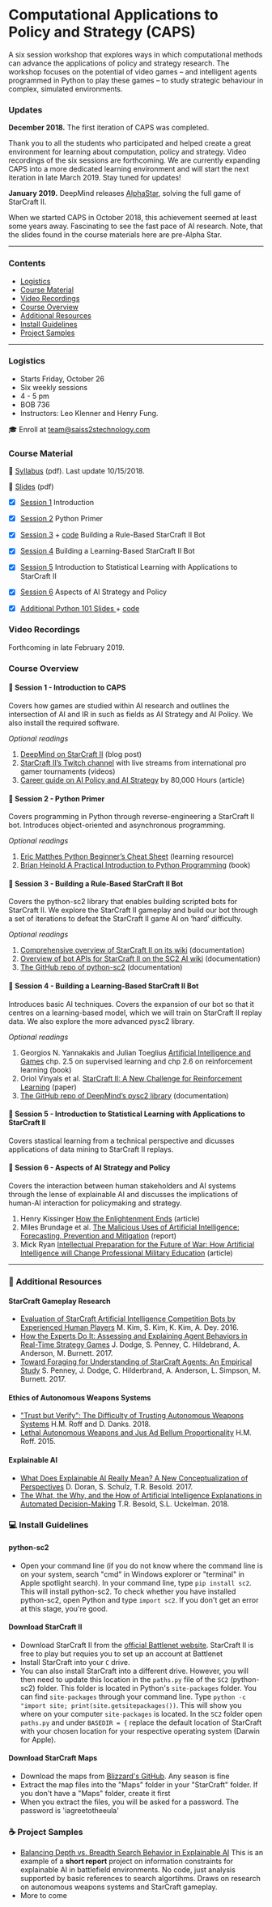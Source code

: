 # Computational Applications to Policy and Strategy (CAPS) 
A six session workshop that explores ways in which computational methods can advance the applications of policy and strategy research. The workshop focuses on the potential of video games – and intelligent agents programmed in Python to play these games – to study strategic behaviour in complex, simulated environments.

### Updates
**December 2018.** The first iteration of CAPS was completed.

Thank you to all the students who participated and helped create a great environment for learning about computation, policy and strategy. Video recordings of the six sessions are forthcoming.
We are currently expanding CAPS into a more dedicated learning environment and will start the next iteration in late March 2019. Stay tuned for updates!

**January 2019.** DeepMind releases [AlphaStar](https://deepmind.com/blog/alphastar-mastering-real-time-strategy-game-starcraft-ii/), solving the full game of StarCraft II.

When we started CAPS in October 2018, this achievement seemed at least some years away. Fascinating to see the fast pace of AI research. Note, that the slides found in the course materials here are pre-Alpha Star. 


***

### Contents
* [Logistics](https://github.com/SAIS-S2S-Technology/Roadmap/blob/master/CAPS/CAPS_course_website.md#logistics)
* [Course Material](https://github.com/SAIS-S2S-Technology/Roadmap/blob/master/CAPS/CAPS_course_website.md#course-material)
* [Video Recordings](https://github.com/SAIS-S2S-Technology/Roadmap/blob/master/CAPS/CAPS_course_website.md#video-recordings)
* [Course Overview](https://github.com/SAIS-S2S-Technology/Roadmap/blob/master/CAPS/CAPS_course_website.md#course-overview)
* [Additional Resources](https://github.com/SAIS-S2S-Technology/Roadmap/blob/master/CAPS/CAPS_course_website.md#satellite-additional-resources)
* [Install Guidelines](https://github.com/SAIS-S2S-Technology/Roadmap/blob/master/CAPS/CAPS_course_website.md#computer-install-guidelines)
* [Project Samples](https://github.com/SAIS-S2S-Technology/Roadmap/blob/master/CAPS/CAPS_course_website.md#coffee-project-samples)

***

### Logistics

* Starts Friday, October 26
* Six weekly sessions 
* 4 - 5 pm 
* BOB 736
* Instructors: Leo Klenner and Henry Fung. 

:mortar_board: Enroll at team@saiss2stechnology.com

### Course Material

:page_with_curl: [Syllabus](https://github.com/SAIS-S2S-Technology/Roadmap/blob/master/CAPS/CAPS%20syllabus_10-15-18.pdf) (pdf). Last update 10/15/2018.

:file_folder: [Slides](https://github.com/SAIS-S2S-Technology/Roadmap/tree/master/CAPS/Slides) (pdf)
- [x] [Session 1](https://github.com/SAIS-S2S-Technology/Roadmap/blob/master/CAPS/Slides/CAPS%2001%20Introduction%2009-17.pdf) Introduction
- [x] [Session 2](https://github.com/SAIS-S2S-Technology/Roadmap/blob/master/CAPS/Slides/CAPS%2002%20Python%20Primer_reverse4.pdf) Python Primer
- [x] [Session 3](https://github.com/SAIS-S2S-Technology/Roadmap/blob/master/CAPS/Slides/CAPS%2003%20Building%20a%20Rule-Based%20StarCraft%20II%20Bot.pdf) + [code](https://github.com/SAIS-S2S-Technology/Roadmap/blob/master/CAPS/CapsBot.py) Building a Rule-Based StarCraft II Bot
- [x] [Session 4](https://github.com/SAIS-S2S-Technology/Roadmap/blob/master/CAPS/Slides/CAPS%2004%20Building%20a%20Learning-Based%20StarCraft%20II%20Bot02.pdf) Building a Learning-Based StarCraft II Bot
- [x] [Session 5](https://github.com/SAIS-S2S-Technology/Roadmap/blob/master/CAPS/Slides/CAPS%20Session%205%20-%20Intro%20to%20Statistical%20Learning%20and%20Applications%20to%20SC2.pdf) Introduction to Statistical Learning with Applications to StarCraft II
- [x] [Session 6](https://github.com/SAIS-S2S-Technology/Roadmap/blob/master/CAPS/Slides/CAPS%2006%20Aspects%20of%20AI%20Policy%2C%20Strategy%20and%20Safety.pdf) Aspects of AI Strategy and Policy

- [x] [Additional Python 101 Slides ](https://github.com/SAIS-S2S-Technology/Roadmap/blob/master/CAPS/Slides/CAPS%2002%20Python%20Primer_10-15.pdf) + [code](https://github.com/SAIS-S2S-Technology/Roadmap/blob/master/CAPS/primer.py)

### Video Recordings

Forthcoming in late February 2019. 

### Course Overview

#### :blue_book: Session 1 - Introduction to CAPS
Covers how games are studied within AI research and outlines the intersection of AI and IR in such as fields as AI Strategy and AI Policy. We also install the required software.

*Optional readings*

1. [DeepMind on StarCraft II](https://deepmind.com/blog/deepmind-and-blizzard-open-starcraft-ii-ai-research-environment/) (blog post)
2. [StarCraft II’s Twitch channel](https://www.twitch.tv/starcraft) with live streams from international pro gamer tournaments (videos)
3. [Career guide on AI Policy and AI Strategy](https://80000hours.org/articles/ai-policy-guide/) by 80,000 Hours (article) 

#### :blue_book: Session 2 - Python Primer
Covers programming in Python through reverse-engineering a StarCraft II bot. Introduces object-oriented and asynchronous programming.

*Optional readings*

1. [Eric Matthes Python Beginner’s Cheat Sheet](https://github.com/ehmatthes/pcc/releases/download/v1.0.0/beginners_python_cheat_sheet_pcc.pdf) (learning resource) 
2. [Brian Heinold A Practical Introduction to Python Programming](https://www.brianheinold.net/python/A_Practical_Introduction_to_Python_Programming_Heinold.pdf) (book) 

#### :blue_book: Session 3 - Building a Rule-Based StarCraft II Bot
Covers the python-sc2 library that enables building scripted bots for StarCraft II. We explore the StarCraft II gameplay and build our bot through a set of iterations to defeat the StarCraft II game AI on ‘hard’ difficulty.

*Optional readings*

1. [Comprehensive overview of StarCraft II on its wiki](https://liquipedia.net/starcraft2/StarCraft) (documentation) 
2. [Overview of bot APIs for StarCraft II on the SC2 AI wiki](http://wiki.sc2ai.net/Main_Page) (documentation) 
3. [The GitHub repo of python-sc2](https://github.com/Dentosal/python-sc2) (documentation) 

#### :blue_book: Session 4 - Building a Learning-Based StarCraft II Bot
Introduces basic AI techniques. Covers the expansion of our bot so that it centres on a learning-based model, which we will train on StarCraft II replay data. We also explore the more advanced pysc2 library.

*Optional readings*

1. Georgios N. Yannakakis and Julian Toeglius [Artificial Intelligence and Games](http://gameaibook.org/book.pdf) chp. 2.5 on supervised learning and chp 2.6 on reinforcement learning (book) 
2. Oriol Vinyals et al. [StarCraft II: A New Challenge for Reinforcement Learning](https://arxiv.org/pdf/1708.04782.pdf) (paper) 
3. [The GitHub repo of DeepMind’s pysc2 library](https://github.com/deepmind/pysc2) (documentation) 

#### :blue_book: Session 5 - Introduction to Statistical Learning with Applications to StarCraft II
Covers stastical learning from a technical perspective and dicusses applications of data mining to StarCraft II replays.

#### :blue_book: Session 6 - Aspects of AI Strategy and Policy
Covers the interaction between human stakeholders and AI systems through the lense of explainable AI and discusses the implications of human-AI interaction for policymaking and strategy.

1. Henry Kissinger [How the Enlightenment Ends]( https://www.theatlantic.com/magazine/archive/2018/06/henry-kissinger-ai-could-mean-the-end-of-human-history/559124/) (article)
2. Miles Brundage et al. [The Malicious Uses of Artificial Intelligence: Forecasting, Prevention and Mitigation](https://arxiv.org/ftp/arxiv/papers/1802/1802.07228.pdf) (report) 
3. Mick Ryan [Intellectual Preparation for the Future of War: How Artificial Intelligence will Change Professional Military Education](https://warontherocks.com/2018/07/intellectual-preparation-for-future-war-how-artificial-intelligence-will-change-professional-military-education/) (article) 

***

### :satellite: Additional Resources

#### StarCraft Gameplay Research

* [Evaluation of StarCraft Artificial Intelligence Competition Bots by Experienced Human Players](http://www.cs.cmu.edu/~sjunikim/publications/CHI2016_LBW_Starcraft.pdf) M. Kim, S. Kim, K. Kim, A. Dey. 2016. 
* [How the Experts Do It: Assessing and Explaining Agent Behaviors in Real-Time Strategy Games](https://arxiv.org/pdf/1711.06953.pdf) J. Dodge, S. Penney, C. Hildebrand, A. Anderson, M. Burnett. 2017. 
* [Toward Foraging for Understanding of StarCraft Agents: An Empirical Study](https://arxiv.org/pdf/1711.08019.pdf) S. Penney, J. Dodge, C. Hilderbrand, A. Anderson, L. Simpson, M. Burnett. 2017. 

#### Ethics of Autonomous Weapons Systems

* ["Trust but Verify": The Difficulty of Trusting Autonomous Weapons Systems](https://www.andrew.cmu.edu/user/ddanks/papers/Roff_Danks-AWSandTrust-Final.pdf) H.M. Roff and D. Danks. 2018. 
* [Lethal Autonomous Weapons and Jus Ad Bellum Proportionality](https://scholarlycommons.law.case.edu/cgi/viewcontent.cgi?referer=&httpsredir=1&article=1006&context=jil) H.M. Roff. 2015.

#### Explainable AI

* [What Does Explainable AI Really Mean? A New Conceptualization of Perspectives](https://arxiv.org/pdf/1710.00794.pdf) D. Doran, S. Schulz, T.R. Besold. 2017. 
* [The What, the Why, and the How of Artificial Intelligence Explanations in Automated Decision-Making](https://arxiv.org/pdf/1808.07074.pdf) T.R. Besold, S.L. Uckelman. 2018. 

### :computer: Install Guidelines

#### python-sc2
* Open your command line (if you do not know where the command line is on your system, search "cmd" in Windows explorer or "terminal" in Apple spotlight search). In your command line, type ```pip install sc2```. This will install python-sc2. To check whether you have installed python-sc2, open Python and type ```import sc2```. If you don't get an error at this stage, you're good. 

#### Download StarCraft II
* Download StarCraft II from the [official Battlenet website](https://us.battle.net/account/download/). StarCraft II is free to play but requies you to set up an account at Battlenet
* Install StarCraft into your ```C``` drive. 
* You can also install StarCraft into a different drive. However, you will then need to update this location in the ```paths.py``` file of the ```SC2``` (python-sc2) folder. This folder is located in Python's ```site-packages``` folder. You can find ```site-packages``` through your command line. Type ```python -c "import site; print(site.getsitepackages())```. This will show you where on your computer ```site-packages``` is located.  In the ```SC2``` folder open ```paths.py``` and under ```BASEDIR = {``` replace the default location of StarCraft with your chosen location for your respective operating system (Darwin for Apple). 

#### Download StarCraft Maps
* Download the maps from [Blizzard's GitHub](https://github.com/Blizzard/s2client-proto#map-packs). Any season is fine
* Extract the map files into the "Maps" folder in your "StarCraft" folder. If you don't have a "Maps" folder, create it first 
* When you extract the files, you will be asked for a password. The password is 'iagreetotheeula'

### :coffee: Project Samples

* [Balancing Depth vs. Breadth Search Behavior in Explainable AI](https://github.com/SAIS-S2S-Technology/Roadmap/blob/master/CAPS/Project%20Samples/CAPS_Project_Sample_Short_Report.pdf) This is an example of a **short report** project on information constraints for explainable AI in battlefield environments. No code, just analysis supported by basic references to search algortihms. Draws on research on autonomous weapons systems and StarCraft gameplay. 
* More to come 
